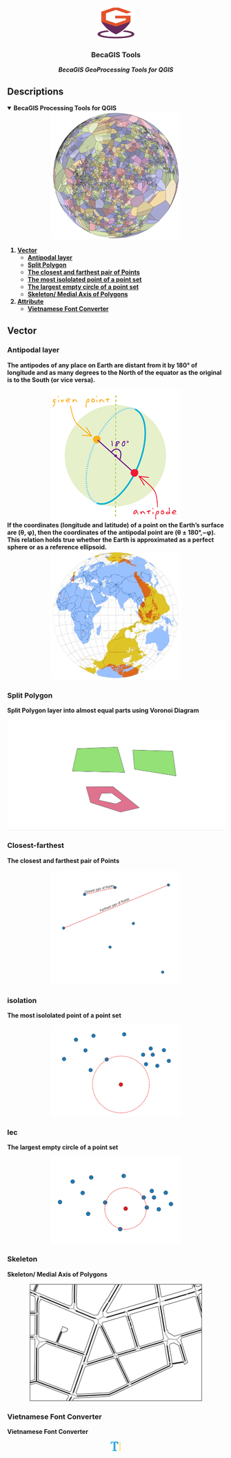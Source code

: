 <!-- PROJECT LOGO -->
<p align="center">
    <img src="images/becagistools_logo.png" alt="Logo" width="90" height="75">
  <h3 align="center">BecaGIS Tools</h3>
  <p align="center">
    <b><i>BecaGIS GeoProcessing Tools for QGIS</i><b>
    <br />
  </p>
</p>

## Descriptions
<!-- TABLE OF CONTENTS -->
<details open="open">
  <summary>BecaGIS Processing Tools for QGIS</summary>
  <div align="center">
  <img src="images/tutorial/vect_voronoi.png">
</div>
  <ol>
    <li>         
      <a href="#vector">Vector</a>     
      <ul>
        <li><a href="#antipodal-layer">Antipodal layer</a></li>
        <li><a href="#split-polygon">Split Polygon</a></li>
        <li><a href="#closest-farthest">The closest and farthest pair of Points</a></li>
        <li><a href="#isolation">The most isololated point of a point set</a></li>
        <li><a href="#lec">The largest empty circle of a point set</a></li>
        <li><a href="#skeleton">Skeleton/ Medial Axis of Polygons</a></li>
      </ul>
       <li>         
      <a href="#attribute">Attribute</a>     
      <ul>
        <li><a href="#vietnamese-font-converter">Vietnamese Font Converter</a></li>
      </ul>
  </ol>
</details>


## Vector

### Antipodal layer

The antipodes of any place on Earth are distant from it by 180° of longitude and as many degrees to the North of the equator as the original is to the South (or vice versa).
<div align="center">
  <img src="images/tutorial/vect_antipode.png">
</div>
If the coordinates (longitude and latitude) of a point on the Earth’s surface are (θ, φ), then the coordinates of the antipodal point are (θ ± 180°,−φ). This relation holds true whether the Earth is approximated as a perfect sphere or as a reference ellipsoid.
<div align="center">
  <img src="images/tutorial/vect_antipodal_layer.png">
</div>

### Split Polygon

Split Polygon layer into almost equal parts using Voronoi Diagram
<div align="center">
  <img src="images/tutorial/vect_split_polygon.gif">
</div>

### Closest-farthest

The closest and farthest pair of Points
<div align="center">
  <img src="images/tutorial/vect_closestfarthest.png">
</div>

### isolation

The most isololated point of a point set
<div align="center">
  <img src="images/tutorial/vect_isolation.png">
</div>

### lec

The largest empty circle of a point set
<div align="center">
  <img src="images/tutorial/vect_lec.png">
</div>

### Skeleton

Skeleton/ Medial Axis of Polygons
<div align="center">
  <img src="images/tutorial/vect_skeleton.png">
</div>

### Vietnamese Font Converter
Vietnamese Font Converter
<div align="center">
  <img src="images/att_fontconvert.png">
</div>